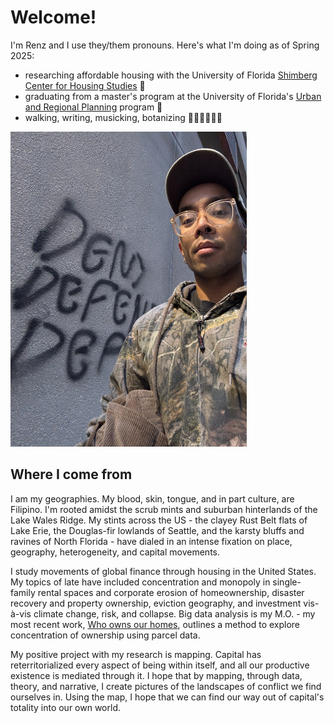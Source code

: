 # Welcome!

I'm Renz and I use they/them pronouns. Here's what I'm doing as of Spring 2025:

- researching affordable housing with the University of Florida [Shimberg Center for Housing Studies](https://shimberg.ufl.edu) 👾
- graduating from a master's program at the University of Florida's [Urban and Regional Planning](https://dcp.ufl.edu/urp) program 🐊
- walking, writing, musicking, botanizing 🚶🏽‍♂️🌻✍🏽

<img src="/media/renz.jpg" style="width: min(75%, 500px)" alt="Renz in Center City, Philadelphia, PA">

## Where I come from

I am my geographies. My blood, skin, tongue, and in part culture, are Filipino. I'm rooted amidst the scrub mints and suburban hinterlands of the Lake Wales Ridge. My stints across the US - the clayey Rust Belt flats of Lake Erie, the Douglas-fir lowlands of Seattle, and the karsty bluffs and ravines of North Florida - have dialed in an intense fixation on place, geography, heterogeneity, and capital movements. 

I study movements of global finance through housing in the United States. My topics of late have included concentration and monopoly in single-family rental spaces and corporate erosion of homeownership, disaster recovery and property ownership, eviction geography, and investment vis-à-vis climate change, risk, and collapse. Big data analysis is my M.O. - my most recent work, [Who owns our homes](https://www.huduser.gov/portal/periodicals/cityscape/vol26num1/article17.html), outlines a method to explore concentration of ownership using parcel data.

My positive project with my research is mapping. Capital has reterritorialized every aspect of being within itself, and all our productive existence is mediated through it. I hope that by mapping, through data, theory, and narrative, I create pictures of the landscapes of conflict we find ourselves in. Using the map, I hope that we can find our way out of capital's totality into our own world.
